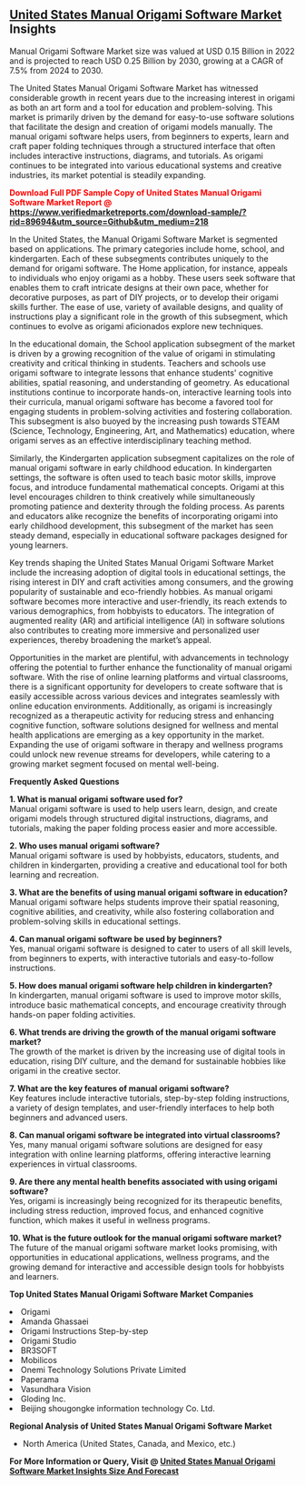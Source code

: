<h2><a href="https://www.verifiedmarketreports.com/download-sample/?rid=89694&amp;utm_source=Github&amp;utm_medium=218" target="_blank">United States Manual Origami Software Market</a> Insights</h2><p>Manual Origami Software Market size was valued at USD 0.15 Billion in 2022 and is projected to reach USD 0.25 Billion by 2030, growing at a CAGR of 7.5% from 2024 to 2030.</p><p><p>The United States Manual Origami Software Market has witnessed considerable growth in recent years due to the increasing interest in origami as both an art form and a tool for education and problem-solving. This market is primarily driven by the demand for easy-to-use software solutions that facilitate the design and creation of origami models manually. The manual origami software helps users, from beginners to experts, learn and craft paper folding techniques through a structured interface that often includes interactive instructions, diagrams, and tutorials. As origami continues to be integrated into various educational systems and creative industries, its market potential is steadily expanding. <strong><p><span class=""><span style="color: #ff0000;"><strong>Download Full PDF Sample Copy of United States Manual Origami Software Market Report</strong> @ </span><a href="https://www.verifiedmarketreports.com/download-sample/?rid=89694&amp;utm_source=Github&amp;utm_medium=218" target="_blank">https://www.verifiedmarketreports.com/download-sample/?rid=89694&amp;utm_source=Github&amp;utm_medium=218</a></span></p></strong></p> <p>In the United States, the Manual Origami Software Market is segmented based on applications. The primary categories include home, school, and kindergarten. Each of these subsegments contributes uniquely to the demand for origami software. The Home application, for instance, appeals to individuals who enjoy origami as a hobby. These users seek software that enables them to craft intricate designs at their own pace, whether for decorative purposes, as part of DIY projects, or to develop their origami skills further. The ease of use, variety of available designs, and quality of instructions play a significant role in the growth of this subsegment, which continues to evolve as origami aficionados explore new techniques. <p>In the educational domain, the School application subsegment of the market is driven by a growing recognition of the value of origami in stimulating creativity and critical thinking in students. Teachers and schools use origami software to integrate lessons that enhance students' cognitive abilities, spatial reasoning, and understanding of geometry. As educational institutions continue to incorporate hands-on, interactive learning tools into their curricula, manual origami software has become a favored tool for engaging students in problem-solving activities and fostering collaboration. This subsegment is also buoyed by the increasing push towards STEAM (Science, Technology, Engineering, Art, and Mathematics) education, where origami serves as an effective interdisciplinary teaching method. <p>Similarly, the Kindergarten application subsegment capitalizes on the role of manual origami software in early childhood education. In kindergarten settings, the software is often used to teach basic motor skills, improve focus, and introduce fundamental mathematical concepts. Origami at this level encourages children to think creatively while simultaneously promoting patience and dexterity through the folding process. As parents and educators alike recognize the benefits of incorporating origami into early childhood development, this subsegment of the market has seen steady demand, especially in educational software packages designed for young learners. <p>Key trends shaping the United States Manual Origami Software Market include the increasing adoption of digital tools in educational settings, the rising interest in DIY and craft activities among consumers, and the growing popularity of sustainable and eco-friendly hobbies. As manual origami software becomes more interactive and user-friendly, its reach extends to various demographics, from hobbyists to educators. The integration of augmented reality (AR) and artificial intelligence (AI) in software solutions also contributes to creating more immersive and personalized user experiences, thereby broadening the market’s appeal. <p>Opportunities in the market are plentiful, with advancements in technology offering the potential to further enhance the functionality of manual origami software. With the rise of online learning platforms and virtual classrooms, there is a significant opportunity for developers to create software that is easily accessible across various devices and integrates seamlessly with online education environments. Additionally, as origami is increasingly recognized as a therapeutic activity for reducing stress and enhancing cognitive function, software solutions designed for wellness and mental health applications are emerging as a key opportunity in the market. Expanding the use of origami software in therapy and wellness programs could unlock new revenue streams for developers, while catering to a growing market segment focused on mental well-being. <p><strong>Frequently Asked Questions</strong></p> <p><strong>1. What is manual origami software used for?</strong><br>Manual origami software is used to help users learn, design, and create origami models through structured digital instructions, diagrams, and tutorials, making the paper folding process easier and more accessible.</p> <p><strong>2. Who uses manual origami software?</strong><br>Manual origami software is used by hobbyists, educators, students, and children in kindergarten, providing a creative and educational tool for both learning and recreation.</p> <p><strong>3. What are the benefits of using manual origami software in education?</strong><br>Manual origami software helps students improve their spatial reasoning, cognitive abilities, and creativity, while also fostering collaboration and problem-solving skills in educational settings.</p> <p><strong>4. Can manual origami software be used by beginners?</strong><br>Yes, manual origami software is designed to cater to users of all skill levels, from beginners to experts, with interactive tutorials and easy-to-follow instructions.</p> <p><strong>5. How does manual origami software help children in kindergarten?</strong><br>In kindergarten, manual origami software is used to improve motor skills, introduce basic mathematical concepts, and encourage creativity through hands-on paper folding activities.</p> <p><strong>6. What trends are driving the growth of the manual origami software market?</strong><br>The growth of the market is driven by the increasing use of digital tools in education, rising DIY culture, and the demand for sustainable hobbies like origami in the creative sector.</p> <p><strong>7. What are the key features of manual origami software?</strong><br>Key features include interactive tutorials, step-by-step folding instructions, a variety of design templates, and user-friendly interfaces to help both beginners and advanced users.</p> <p><strong>8. Can manual origami software be integrated into virtual classrooms?</strong><br>Yes, many manual origami software solutions are designed for easy integration with online learning platforms, offering interactive learning experiences in virtual classrooms.</p> <p><strong>9. Are there any mental health benefits associated with using origami software?</strong><br>Yes, origami is increasingly being recognized for its therapeutic benefits, including stress reduction, improved focus, and enhanced cognitive function, which makes it useful in wellness programs.</p> <p><strong>10. What is the future outlook for the manual origami software market?</strong><br>The future of the manual origami software market looks promising, with opportunities in educational applications, wellness programs, and the growing demand for interactive and accessible design tools for hobbyists and learners.</p></p><p><strong>Top United States Manual Origami Software Market Companies</strong></p><div data-test-id=""><p><li>Origami</li><li> Amanda Ghassaei</li><li> Origami Instructions Step-by-step</li><li> Origami Studio</li><li> BR3SOFT</li><li> Mobilicos</li><li> Onemi Technology Solutions Private Limited</li><li> Paperama</li><li> Vasundhara Vision</li><li> Gloding Inc.</li><li> Beijing shougongke information technology Co. Ltd.</li></p><div><strong>Regional Analysis of&nbsp;United States Manual Origami Software Market</strong></div><ul><li dir="ltr"><p dir="ltr">North America&nbsp;(United States, Canada, and Mexico, etc.)</p></li></ul><p><strong>For More Information or Query, Visit @&nbsp;</strong><strong><a href="https://www.verifiedmarketreports.com/product/global-manual-origami-software-market-growth-status-and-outlook-2019-2024/?utm_source=Github&amp;utm_medium=218" target="_blank">United States Manual Origami Software Market Insights Size And Forecast</a></strong></p></div>
